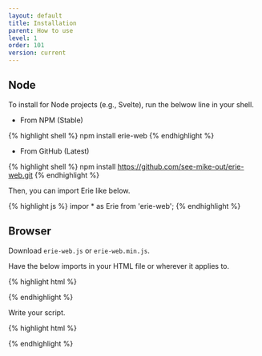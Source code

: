 ```yaml
---
layout: default
title: Installation
parent: How to use
level: 1
order: 101
version: current
---
```


## Node

To install for Node projects (e.g., Svelte), run the belwow line in your shell.

- From NPM (Stable)

{% highlight shell %}
npm install erie-web
{% endhighlight %}

- From GitHub (Latest)

{% highlight shell %}
npm install <https://github.com/see-mike-out/erie-web.git>
{% endhighlight %}

Then, you can import Erie like below.

{% highlight js %}
impor * as Erie from 'erie-web';
{% endhighlight %}

## Browser

Download `erie-web.js` or `erie-web.min.js`.

Have the below imports in your HTML file or wherever it applies to.

{% highlight html %}
<script src="https://cdn.jsdelivr.net/npm/arquero@latest"></script>
<script src="https://cdn.jsdelivr.net/npm/d3@7"></script>
<script src="https://cdnjs.cloudflare.com/ajax/libs/moment.js/2.29.4/moment.min.js"></script>
<script src="https://cdn.jsdelivr.net/npm/vega@5/build-es5/vega.min.js"></script>
<!-- For development -->
<script src="{path}/erie-web.js"></script>
<!-- For production -->
<!-- <script src="{path}/erie-web.min.js"></script>  -->
{% endhighlight %}

Write your script.

{% highlight html %}
<script>
  // Erie is the global object.
</script>
{% endhighlight %}
